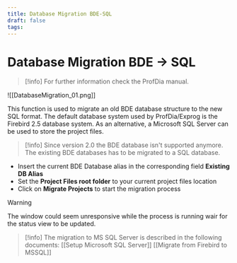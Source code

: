```yaml
---
title: Database Migration BDE-SQL
draft: false
tags:
---
```


# Database Migration BDE -> SQL

>[!info]
> For further information check the ProfDia manual.


![[DatabaseMigration_01.png]]

This function is used to migrate an old BDE database structure to the new SQL format.
The default database system used by ProfDia/Exprog is the Firebird 2.5 database system.
As an alternative, a Microsoft SQL Server can be used to store the project files.


> [!info]
> Since version 2.0 the BDE database isn't supported anymore. 
> The existing BDE databases has to be migrated to a SQL database. 
> 
    

- Insert the current BDE Database alias in the corresponding field **Existing DB Alias** 
- Set the **Project Files root folder** to your current project files location 
- Click on **Migrate Projects** to start the migration process

> [!warning]
> The window could seem unresponsive while the process is running
> wair for the status view to be updated.
> 

>[!info] 
>The migration to MS SQL Server is described in the following documents:
> [[Setup Microsoft SQL Server]]
> [[Migrate from Firebird to MSSQL]]
    
    

